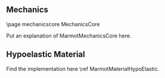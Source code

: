 Mechanics
----
\page mechanicscore MechanicsCore

Put an explanation of MarmotMechanicsCore here.

## Hypoelastic Material


Find the implementation here \ref MarmotMaterialHypoElastic.